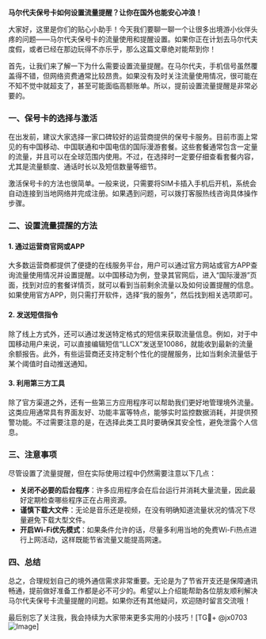 **马尔代夫保号卡如何设置流量提醒？让你在国外也能安心冲浪！**

大家好，这里是你们的贴心小助手！今天我们要聊一聊一个让很多出境游小伙伴头疼的问题——马尔代夫保号卡的流量使用和提醒设置。如果你正在计划去马尔代夫度假，或者已经在那边玩得不亦乐乎，那么这篇文章绝对能帮到你！

首先，让我们来了解一下为什么需要设置流量提醒。在马尔代夫，手机信号虽然覆盖得不错，但网络资费通常比较昂贵。如果没有及时关注流量使用情况，很可能在不知不觉中就超支了，甚至可能面临高额账单。所以，提前设置流量提醒是非常必要的。

### 一、保号卡的选择与激活

在出发前，建议大家选择一家口碑较好的运营商提供的保号卡服务。目前市面上常见的有中国移动、中国联通和中国电信的国际漫游套餐。这些套餐通常包含一定量的流量，并且可以在全球范围内使用。不过，在选择时一定要仔细查看套餐内容，尤其是流量额度、通话时长以及短信数量等细节。

激活保号卡的方法也很简单。一般来说，只需要将SIM卡插入手机后开机，系统会自动连接到当地网络并完成注册。如果遇到问题，可以拨打客服热线咨询具体操作步骤。

### 二、设置流量提醒的方法

#### 1. **通过运营商官网或APP**
大多数运营商都提供了便捷的在线服务平台，用户可以通过官方网站或官方APP查询流量使用情况并设置提醒。以中国移动为例，登录其官网后，进入“国际漫游”页面，找到对应的套餐详情页，就可以看到当前剩余流量以及如何设置提醒的信息。如果使用官方APP，则只需打开软件，选择“我的服务”，然后找到相关选项即可。

#### 2. **发送短信指令**
除了线上方式外，还可以通过发送特定格式的短信来获取流量信息。例如，对于中国移动用户来说，可以直接编辑短信“LLCX”发送至10086，就能收到最新的流量余额报告。此外，有些运营商还支持定制个性化的提醒服务，比如当剩余流量低于某个阈值时自动推送通知。

#### 3. **利用第三方工具**
除了官方渠道之外，还有一些第三方应用程序可以帮助我们更好地管理境外流量。这类应用通常具有界面友好、功能丰富等特点，能够实时监控数据消耗，并提供预警功能。不过需要注意的是，在选择此类工具时要确保其安全性，避免泄露个人信息。

### 三、注意事项

尽管设置了流量提醒，但在实际使用过程中仍然需要注意以下几点：

- **关闭不必要的后台程序**：许多应用程序会在后台运行并消耗大量流量，因此最好定期检查哪些程序正在占用资源。
- **谨慎下载大文件**：无论是音乐还是视频，在没有明确知道流量状况的情况下尽量避免下载大型文件。
- **开启Wi-Fi优先模式**：如果条件允许的话，尽量多利用当地的免费Wi-Fi热点进行上网活动，这样既能节省流量又能提高网速。

### 四、总结

总之，合理规划自己的境外通信需求非常重要。无论是为了节省开支还是保障通讯畅通，提前做好准备工作都是必不可少的。希望以上介绍能帮助各位朋友顺利解决马尔代夫保号卡流量提醒的问题。如果你还有其他疑问，欢迎随时留言交流哦！

最后别忘了关注我，我会持续为大家带来更多实用的小技巧！[TG💪+ @jx0703 ![Image](https://github.com/user-attachments/assets/dbca1d08-cadb-493c-b0ec-ad6f7a83f270)]